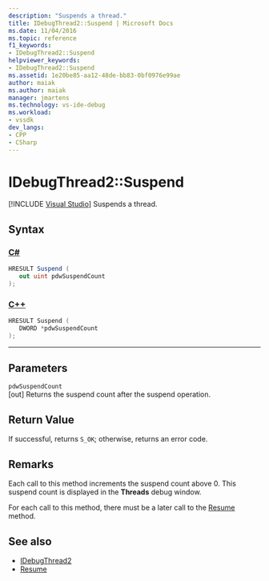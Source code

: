 ```yaml
---
description: "Suspends a thread."
title: IDebugThread2::Suspend | Microsoft Docs
ms.date: 11/04/2016
ms.topic: reference
f1_keywords:
- IDebugThread2::Suspend
helpviewer_keywords:
- IDebugThread2::Suspend
ms.assetid: 1e20be85-aa12-48de-bb83-0bf0976e99ae
author: maiak
ms.author: maiak
manager: jmartens
ms.technology: vs-ide-debug
ms.workload:
- vssdk
dev_langs:
- CPP
- CSharp
---
```

# IDebugThread2::Suspend

 [!INCLUDE [Visual Studio](~/includes/applies-to-version/vs-windows-only.md)]
Suspends a thread.

## Syntax

### [C#](#tab/csharp)
```csharp
HRESULT Suspend ( 
   out uint pdwSuspendCount
);
```
### [C++](#tab/cpp)
```cpp
HRESULT Suspend ( 
   DWORD *pdwSuspendCount
);
```
---

## Parameters
`pdwSuspendCount`\
[out] Returns the suspend count after the suspend operation.

## Return Value
 If successful, returns `S_OK`; otherwise, returns an error code.

## Remarks
 Each call to this method increments the suspend count above 0. This suspend count is displayed in the **Threads** debug window.

 For each call to this method, there must be a later call to the [Resume](../../../extensibility/debugger/reference/idebugthread2-resume.md) method.

## See also
- [IDebugThread2](../../../extensibility/debugger/reference/idebugthread2.md)
- [Resume](../../../extensibility/debugger/reference/idebugthread2-resume.md)
